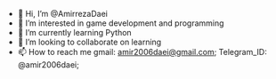 - 👋 Hi, I’m @AmirrezaDaei
- 👀 I’m interested in game development and programming
- 🌱 I’m currently learning Python
- 💞️ I’m looking to collaborate on learning
- 📫 How to reach me gmail: amir2006daei@gmail.com; Telegram_ID: @amir2006daei;
 
  
